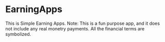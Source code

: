 # EarningApps
This is Simple Earning Apps. Note: This is a fun purpose app, and it does not include any real monetry payments. All the financial terms are symbolized.
